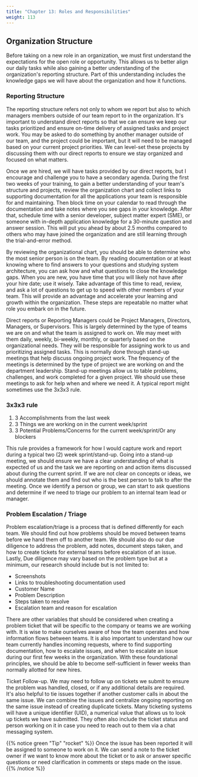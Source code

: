 ```yaml
---
title: "Chapter 13: Roles and Responsibilities" 
weight: 113
---
```


## Organization Structure

Before taking on a new role in an organization, we must first understand the expectations for the open role or opportunity. This allows us to better align our daily tasks while also gaining a better understanding of the organization's reporting structure. Part of this understanding includes the knowledge gaps we will have about the organization and how it functions. 

### Reporting Structure

The reporting structure refers not only to whom we report but also to which managers members outside of our team report to in the organization. It's important to understand direct reports so that we can ensure we keep our tasks prioritized and ensure on-time delivery of assigned tasks and project work. You may be asked to do something by another manager outside of our team, and the project could be important, but it will need to be managed based on your current project priorities. We can level-set these projects by discussing them with our direct reports to ensure we stay organized and focused on what matters.

Once we are hired, we will have tasks provided by our direct reports, but I encourage and challenge you to have a secondary agenda. During the first two weeks of your training, to gain a better understanding of your team's structure and projects, review the organization chart and collect links to supporting documentation for all the applications your team is responsible for and maintaining. Then block time on your calendar to read through the documentation and take notes where you see gaps in your knowledge. After that, schedule time with a senior developer, subject matter expert (SME), or someone with in-depth application knowledge for a 30-minute question and answer session. This will put you ahead by about 2.5 months compared to others who may have joined the organization and are still learning through the trial-and-error method. 

By reviewing the organizational chart, you should be able to determine who the most senior person is on the team. By reading documentation or at least knowing where to find answers to your questions and studying system architecture, you can ask how and what questions to close the knowledge gaps. When you are new, you have time that you will likely not have after your hire date; use it wisely. Take advantage of this time to read, review, and ask a lot of questions to get up to speed with other members of your team. This will provide an advantage and accelerate your learning and growth within the organization. These steps are repeatable no matter what role you embark on in the future.

Direct reports or Reporting Managers could be Project Managers, Directors, Managers, or Supervisors. This is largely determined by the type of teams we are on and what the team is assigned to work on. We may meet with them daily, weekly, bi-weekly, monthly, or quarterly based on the organizational needs. They will be responsible for assigning work to us and prioritizing assigned tasks. This is normally done through stand-up meetings that help discuss ongoing project work. The frequency of the meetings is determined by the type of project we are working on and the department leadership. Stand-up meetings allow us to table problems, challenges, and work completed for a given project. We should use these meetings to ask for help when and where we need it. A typical report might sometimes use the 3x3x3 rule.

### 3x3x3 rule

1. 3 Accomplishments from the last week
1. 3 Things we are working on in the current week/sprint
1. 3 Potential Problems/Concerns for the current week/sprint/Or any blockers

This rule provides a framework for how I would capture work and report during a typical two (2) week sprint/stand-up. Going into a stand-up meeting, we should ensure we have a clear understanding of what is expected of us and the task we are reporting on and action items discussed about during the current sprint. If we are not clear on concepts or ideas, we should annotate them and find out who is the best person to talk to after the meeting. Once we identify a person or group, we can start to ask questions and determine if we need to triage our problem to an internal team lead or manager. 

### Problem Escalation / Triage

Problem escalation/triage is a process that is defined differently for each team. We should find out how problems should be moved between teams before we hand them off to another team. We should also do our due diligence to address the problem, add notes, document steps taken, and how to create tickets for external teams before escalation of an issue. Lastly, Due diligence may vary based on the problem type but at a minimum, our research should include but is not limited to:

- Screenshots
- Links to troubleshooting documentation used
- Customer Name
- Problem Description
- Steps taken to resolve
- Escalation team and reason for escalation

There are other variables that should be considered when creating a problem ticket that will be specific to the company or teams we are working with. It is wise to make ourselves aware of how the team operates and how information flows between teams. It is also important to understand how our team currently handles incoming requests, where to find supporting documentation, how to escalate issues, and when to escalate an issue during our first few weeks in the organization. With these foundational principles, we should be able to become self-sufficient in fewer weeks than normally allotted for new hires.

Ticket Follow-up. We may need to follow up on tickets we submit to ensure the problem was handled, closed, or if any additional details are required. It's also helpful to tie issues together if another customer calls in about the same issue. We can combine the issues and centralize ongoing reporting on the same issue instead of creating duplicate tickets. Many ticketing systems will have a unique identifier (UID), a numerical value that allows us to look up tickets we have submitted. They often also include the ticket status and person working on it in case you need to reach out to them via a chat messaging system.

{{% notice green "Tip" "rocket" %}}
Once the issue has been reported it will be assigned to someone to work on it. We can send a note to the ticket owner if we want to know more about the ticket or to ask or answer specific questions or need clarification in comments or steps made on the issue. 
{{% /notice %}}
